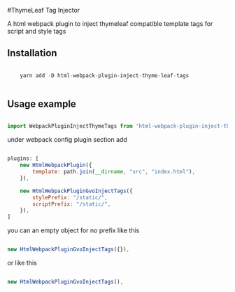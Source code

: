 #ThymeLeaf Tag Injector

A html webpack plugin to inject thymeleaf compatible template tags for script and style tags


## Installation

```js

	yarn add -D html-webpack-plugin-inject-thyme-leaf-tags
	
```

## Usage example
```js

import WebpackPluginInjectThymeTags from 'html-webpack-plugin-inject-thyme-leaf-tags';

```

under webpack config plugin section add

```js

plugins: [
	new HtmlWebpackPlugin({
		template: path.join(__dirname, "src", "index.html"),
	}),

	new HtmlWebpackPluginGvoInjectTags({
		stylePrefix: "/static/",
		scriptPrefix: "/static/",
	}),
]

```
you can an empty object for no prefix like this


```ts

new HtmlWebpackPluginGvoInjectTags({}),

```

or like this

```ts 

new HtmlWebpackPluginGvoInjectTags(),

```
